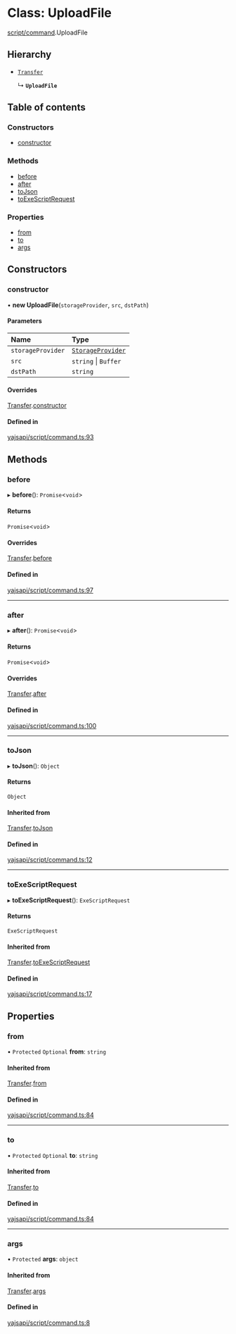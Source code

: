 # Class: UploadFile

[script/command](../modules/script_command.md).UploadFile

## Hierarchy

- [`Transfer`](script_command.Transfer.md)

  ↳ **`UploadFile`**

## Table of contents

### Constructors

- [constructor](script_command.UploadFile.md#constructor)

### Methods

- [before](script_command.UploadFile.md#before)
- [after](script_command.UploadFile.md#after)
- [toJson](script_command.UploadFile.md#tojson)
- [toExeScriptRequest](script_command.UploadFile.md#toexescriptrequest)

### Properties

- [from](script_command.UploadFile.md#from)
- [to](script_command.UploadFile.md#to)
- [args](script_command.UploadFile.md#args)

## Constructors

### constructor

• **new UploadFile**(`storageProvider`, `src`, `dstPath`)

#### Parameters

| Name | Type |
| :------ | :------ |
| `storageProvider` | [`StorageProvider`](../interfaces/storage_provider.StorageProvider.md) |
| `src` | `string` \| `Buffer` |
| `dstPath` | `string` |

#### Overrides

[Transfer](script_command.Transfer.md).[constructor](script_command.Transfer.md#constructor)

#### Defined in

[yajsapi/script/command.ts:93](https://github.com/golemfactory/yajsapi/blob/e4105b2/yajsapi/script/command.ts#L93)

## Methods

### before

▸ **before**(): `Promise`<`void`\>

#### Returns

`Promise`<`void`\>

#### Overrides

[Transfer](script_command.Transfer.md).[before](script_command.Transfer.md#before)

#### Defined in

[yajsapi/script/command.ts:97](https://github.com/golemfactory/yajsapi/blob/e4105b2/yajsapi/script/command.ts#L97)

___

### after

▸ **after**(): `Promise`<`void`\>

#### Returns

`Promise`<`void`\>

#### Overrides

[Transfer](script_command.Transfer.md).[after](script_command.Transfer.md#after)

#### Defined in

[yajsapi/script/command.ts:100](https://github.com/golemfactory/yajsapi/blob/e4105b2/yajsapi/script/command.ts#L100)

___

### toJson

▸ **toJson**(): `Object`

#### Returns

`Object`

#### Inherited from

[Transfer](script_command.Transfer.md).[toJson](script_command.Transfer.md#tojson)

#### Defined in

[yajsapi/script/command.ts:12](https://github.com/golemfactory/yajsapi/blob/e4105b2/yajsapi/script/command.ts#L12)

___

### toExeScriptRequest

▸ **toExeScriptRequest**(): `ExeScriptRequest`

#### Returns

`ExeScriptRequest`

#### Inherited from

[Transfer](script_command.Transfer.md).[toExeScriptRequest](script_command.Transfer.md#toexescriptrequest)

#### Defined in

[yajsapi/script/command.ts:17](https://github.com/golemfactory/yajsapi/blob/e4105b2/yajsapi/script/command.ts#L17)

## Properties

### from

• `Protected` `Optional` **from**: `string`

#### Inherited from

[Transfer](script_command.Transfer.md).[from](script_command.Transfer.md#from)

#### Defined in

[yajsapi/script/command.ts:84](https://github.com/golemfactory/yajsapi/blob/e4105b2/yajsapi/script/command.ts#L84)

___

### to

• `Protected` `Optional` **to**: `string`

#### Inherited from

[Transfer](script_command.Transfer.md).[to](script_command.Transfer.md#to)

#### Defined in

[yajsapi/script/command.ts:84](https://github.com/golemfactory/yajsapi/blob/e4105b2/yajsapi/script/command.ts#L84)

___

### args

• `Protected` **args**: `object`

#### Inherited from

[Transfer](script_command.Transfer.md).[args](script_command.Transfer.md#args)

#### Defined in

[yajsapi/script/command.ts:8](https://github.com/golemfactory/yajsapi/blob/e4105b2/yajsapi/script/command.ts#L8)
